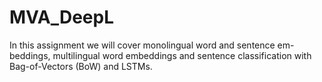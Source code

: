 # MVA_DeepL



In this assignment we will cover monolingual word and sentence em- beddings, multilingual word embeddings and sentence classification with Bag-of-Vectors (BoW) and LSTMs.
